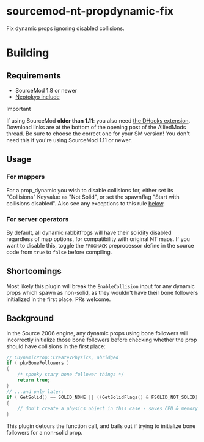 # sourcemod-nt-propdynamic-fix
Fix dynamic props ignoring disabled collisions.

# Building
## Requirements
* SourceMod 1.8 or newer
* [Neotokyo include](https://github.com/softashell/sourcemod-nt-include)

> [!IMPORTANT]
> If using SourceMod **older than 1.11**: you also need [the DHooks extension](https://forums.alliedmods.net/showpost.php?p=2588686). Download links are at the bottom of the opening post of the AlliedMods thread. Be sure to choose the correct one for your SM version! You don't need this if you're using SourceMod 1.11 or newer.

## Usage
### For mappers
For a prop_dynamic you wish to disable collisions for, either set its "Collisions" Keyvalue as "Not Solid", or set the spawnflag "Start with collisions disabled".
Also see any exceptions to this rule [below](#for-server-operators).

### For server operators
By default, all dynamic rabbitfrogs will have their solidity disabled regardless of map options, for compatibility with original NT maps.
If you want to disable this, toggle the `FROGHACK` preprocessor define in the source code from `true` to `false` before compiling.

## Shortcomings
Most likely this plugin will break the `EnableCollision` input for any dynamic props which spawn as non-solid, as they wouldn't have their bone followers initialized in the first place. PRs welcome.

## Background
In the Source 2006 engine, any dynamic props using bone followers will incorrectly initialize those bone followers before checking whether the prop should have collisions in the first place:
```cpp
// CDynamicProp::CreateVPhysics, abridged
if ( pkvBoneFollowers )
{
    /* spooky scary bone follower things */
    return true;
}
// ...and only later:
if ( GetSolid() == SOLID_NONE || ((GetSolidFlags() & FSOLID_NOT_SOLID) && HasSpawnFlags(SF_DYNAMICPROP_NO_VPHYSICS)))
{
    // don't create a physics object in this case - saves CPU & memory
}
```
This plugin detours the function call, and bails out if trying to initialize bone followers for a non-solid prop.
